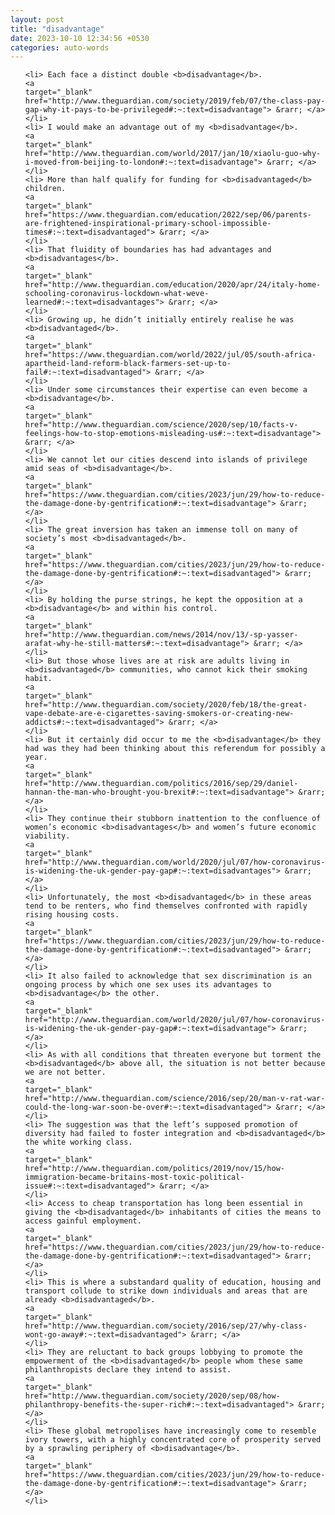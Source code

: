 ```yaml
---
layout: post
title: "disadvantage"
date: 2023-10-10 12:34:56 +0530
categories: auto-words
---
```

<ol>

    <li> Each face a distinct double <b>disadvantage</b>.
    <a 
    target="_blank" 
    href="http://www.theguardian.com/society/2019/feb/07/the-class-pay-gap-why-it-pays-to-be-privileged#:~:text=disadvantage"> &rarr; </a>
    </li>
    <li> I would make an advantage out of my <b>disadvantage</b>.
    <a 
    target="_blank" 
    href="http://www.theguardian.com/world/2017/jan/10/xiaolu-guo-why-i-moved-from-beijing-to-london#:~:text=disadvantage"> &rarr; </a>
    </li>
    <li> More than half qualify for funding for <b>disadvantaged</b> children.
    <a 
    target="_blank" 
    href="https://www.theguardian.com/education/2022/sep/06/parents-are-frightened-inspirational-primary-school-impossible-times#:~:text=disadvantaged"> &rarr; </a>
    </li>
    <li> That fluidity of boundaries has had advantages and <b>disadvantages</b>.
    <a 
    target="_blank" 
    href="http://www.theguardian.com/education/2020/apr/24/italy-home-schooling-coronavirus-lockdown-what-weve-learned#:~:text=disadvantages"> &rarr; </a>
    </li>
    <li> Growing up, he didn’t initially entirely realise he was <b>disadvantaged</b>.
    <a 
    target="_blank" 
    href="https://www.theguardian.com/world/2022/jul/05/south-africa-apartheid-land-reform-black-farmers-set-up-to-fail#:~:text=disadvantaged"> &rarr; </a>
    </li>
    <li> Under some circumstances their expertise can even become a <b>disadvantage</b>.
    <a 
    target="_blank" 
    href="http://www.theguardian.com/science/2020/sep/10/facts-v-feelings-how-to-stop-emotions-misleading-us#:~:text=disadvantage"> &rarr; </a>
    </li>
    <li> We cannot let our cities descend into islands of privilege amid seas of <b>disadvantage</b>.
    <a 
    target="_blank" 
    href="https://www.theguardian.com/cities/2023/jun/29/how-to-reduce-the-damage-done-by-gentrification#:~:text=disadvantage"> &rarr; </a>
    </li>
    <li> The great inversion has taken an immense toll on many of society’s most <b>disadvantaged</b>.
    <a 
    target="_blank" 
    href="https://www.theguardian.com/cities/2023/jun/29/how-to-reduce-the-damage-done-by-gentrification#:~:text=disadvantaged"> &rarr; </a>
    </li>
    <li> By holding the purse strings, he kept the opposition at a <b>disadvantage</b> and within his control.
    <a 
    target="_blank" 
    href="http://www.theguardian.com/news/2014/nov/13/-sp-yasser-arafat-why-he-still-matters#:~:text=disadvantage"> &rarr; </a>
    </li>
    <li> But those whose lives are at risk are adults living in <b>disadvantaged</b> communities, who cannot kick their smoking habit.
    <a 
    target="_blank" 
    href="http://www.theguardian.com/society/2020/feb/18/the-great-vape-debate-are-e-cigarettes-saving-smokers-or-creating-new-addicts#:~:text=disadvantaged"> &rarr; </a>
    </li>
    <li> But it certainly did occur to me the <b>disadvantage</b> they had was they had been thinking about this referendum for possibly a year.
    <a 
    target="_blank" 
    href="http://www.theguardian.com/politics/2016/sep/29/daniel-hannan-the-man-who-brought-you-brexit#:~:text=disadvantage"> &rarr; </a>
    </li>
    <li> They continue their stubborn inattention to the confluence of women’s economic <b>disadvantages</b> and women’s future economic viability.
    <a 
    target="_blank" 
    href="http://www.theguardian.com/world/2020/jul/07/how-coronavirus-is-widening-the-uk-gender-pay-gap#:~:text=disadvantages"> &rarr; </a>
    </li>
    <li> Unfortunately, the most <b>disadvantaged</b> in these areas tend to be renters, who find themselves confronted with rapidly rising housing costs.
    <a 
    target="_blank" 
    href="https://www.theguardian.com/cities/2023/jun/29/how-to-reduce-the-damage-done-by-gentrification#:~:text=disadvantaged"> &rarr; </a>
    </li>
    <li> It also failed to acknowledge that sex discrimination is an ongoing process by which one sex uses its advantages to <b>disadvantage</b> the other.
    <a 
    target="_blank" 
    href="http://www.theguardian.com/world/2020/jul/07/how-coronavirus-is-widening-the-uk-gender-pay-gap#:~:text=disadvantage"> &rarr; </a>
    </li>
    <li> As with all conditions that threaten everyone but torment the <b>disadvantaged</b> above all, the situation is not better because we are not better.
    <a 
    target="_blank" 
    href="http://www.theguardian.com/science/2016/sep/20/man-v-rat-war-could-the-long-war-soon-be-over#:~:text=disadvantaged"> &rarr; </a>
    </li>
    <li> The suggestion was that the left’s supposed promotion of diversity had failed to foster integration and <b>disadvantaged</b> the white working class.
    <a 
    target="_blank" 
    href="http://www.theguardian.com/politics/2019/nov/15/how-immigration-became-britains-most-toxic-political-issue#:~:text=disadvantaged"> &rarr; </a>
    </li>
    <li> Access to cheap transportation has long been essential in giving the <b>disadvantaged</b> inhabitants of cities the means to access gainful employment.
    <a 
    target="_blank" 
    href="https://www.theguardian.com/cities/2023/jun/29/how-to-reduce-the-damage-done-by-gentrification#:~:text=disadvantaged"> &rarr; </a>
    </li>
    <li> This is where a substandard quality of education, housing and transport collude to strike down individuals and areas that are already <b>disadvantaged</b>.
    <a 
    target="_blank" 
    href="http://www.theguardian.com/society/2016/sep/27/why-class-wont-go-away#:~:text=disadvantaged"> &rarr; </a>
    </li>
    <li> They are reluctant to back groups lobbying to promote the empowerment of the <b>disadvantaged</b> people whom these same philanthropists declare they intend to assist.
    <a 
    target="_blank" 
    href="http://www.theguardian.com/society/2020/sep/08/how-philanthropy-benefits-the-super-rich#:~:text=disadvantaged"> &rarr; </a>
    </li>
    <li> These global metropolises have increasingly come to resemble ivory towers, with a highly concentrated core of prosperity served by a sprawling periphery of <b>disadvantage</b>.
    <a 
    target="_blank" 
    href="https://www.theguardian.com/cities/2023/jun/29/how-to-reduce-the-damage-done-by-gentrification#:~:text=disadvantage"> &rarr; </a>
    </li>